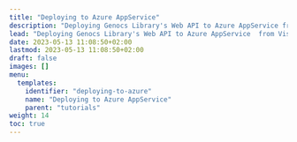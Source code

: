 ```yaml
---
title: "Deploying to Azure AppService"
description: "Deploying Genocs Library's Web API to Azure AppService from Visual Studio"
lead: "Deploying Genocs Library's Web API to Azure AppService  from Visual Studio"
date: 2023-05-13 11:08:50+02:00
lastmod: 2023-05-13 11:08:50+02:00
draft: false
images: []
menu:
  templates:
    identifier: "deploying-to-azure"
    name: "Deploying to Azure AppService"
    parent: "tutorials"
weight: 14
toc: true
---
```

